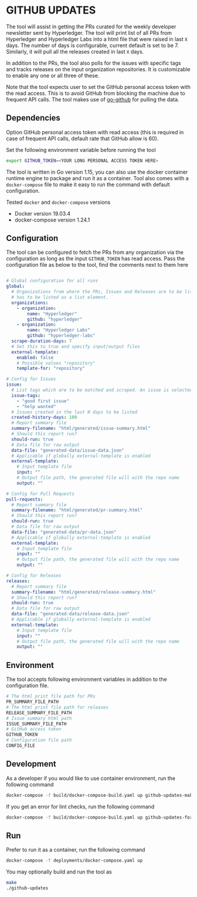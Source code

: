 # GITHUB UPDATES

The tool will assist in getting the PRs curated for the weekly developer
newsletter sent by Hyperledger. The tool will print list of all PRs from
Hyperledger and Hyperledger Labs into a html file that were raised in
last `X` days. The number of days is configurable, current default is set
to be 7. Similarly, it will pull all the releases created in last `X` days.

In addition to the PRs, the tool also polls for the issues with specific
tags and tracks releases on the input organization repositories. It is
customizable to enable any one or all three of these.

Note that the tool expects user to set the GitHub personal access token
with the read access. This is to avoid GitHub from blocking the machine due
to frequent API calls. The tool makes use of
[go-github](https://github.com/google/go-github/) for pulling the data.

## Dependencies

Option GitHub personal access token with read access (this is required
in case of frequent API calls, default rate that GitHub allow is 60).

Set the following environment variable before running the tool

```bash
export GITHUB_TOKEN=<YOUR LONG PERSONAL ACCESS TOKEN HERE>
```

The tool is written in Go version 1.15, you can also use the docker
container runtime engine to package and run it as a container.
Tool also comes with a `docker-compose` file to make it easy to run
the command with default configuration.

Tested `docker` and `docker-compose` versions

- Docker version 19.03.4
- docker-compose version 1.24.1

## Configuration

The tool can be configured to fetch the PRs from any organization via
the configuration as long as the input `GITHUB_TOKEN` has read access.
Pass the configuration file as below to the tool, find the comments
next to them here

```yaml

# Global configuration for all runs
global:
  # Organizations from where the PRs, Issues and Releases are to be listed. Each organization
  # has to be listed as a list element.
  organizations:
    - organization:
        name: "Hyperledger"
        github: "hyperledger"
    - organization:
        name: "Hyperledger Labs"
        github: "hyperledger-labs"
  scrape-duration-days: 7
  # Set this to true and specify input/output files
  external-template:
    enabled: false
    # Possible values "repository"
    template-for: "repository"

# Config for Issues
issue:
  # List tags which are to be matched and scraped. An issue is selected if at least one of the tags match
  issue-tags:
    - "good first issue"
    - "help wanted"
  # Issues created in the last N days to be listed
  created-history-days: 100
  # Report summary file
  summary-filename: "html/generated/issue-summary.html"
  # Should this report run?
  should-run: true
  # Data file for raw output
  data-file: "generated-data/issue-data.json"
  # Applicable if globally external-template is enabled
  external-template:
    # Input template file
    input: ""
    # Output file path, the generated file will with the repo name
    output: ""

# Config for Pull Requests
pull-requests:
  # Report summary file
  summary-filename: "html/generated/pr-summary.html"
  # Should this report run?
  should-run: true
  # Data file for raw output
  data-file: "generated-data/pr-data.json"
  # Applicable if globally external-template is enabled
  external-template:
    # Input template file
    input: ""
    # Output file path, the generated file will with the repo name
    output: ""

# Config for Releases
releases:
  # Report summary file
  summary-filename: "html/generated/release-summary.html"
  # Should this report run?
  should-run: true
  # Data file for raw output
  data-file: "generated-data/release-data.json"
  # Applicable if globally external-template is enabled
  external-template:
    # Input template file
    input: ""
    # Output file path, the generated file will with the repo name
    output: ""
```

## Environment

The tool accepts following environment variables in addition to
the configuration file.


```bash
# The html print file path for PRs
PR_SUMMARY_FILE_PATH
# The html print file path for releases
RELEASE_SUMMARY_FILE_PATH
# Issue summary html path
ISSUE_SUMMARY_FILE_PATH
# GitHub access token
GITHUB_TOKEN
# Configuration file path
CONFIG_FILE
```

## Development

As a developer if you would like to use container environment, run the following command

```bash
docker-compose -f build/docker-compose-build.yaml up github-updates-make
```

If you get an error for lint checks, run the following command

```bash
docker-compose -f build/docker-compose-build.yaml up github-updates-format
```

## Run

Prefer to run it as a container, run the following command

```bash
docker-compose -f deployments/docker-compose.yaml up
```

You may optionally build and run the tool as

```bash
make
./github-updates
```
